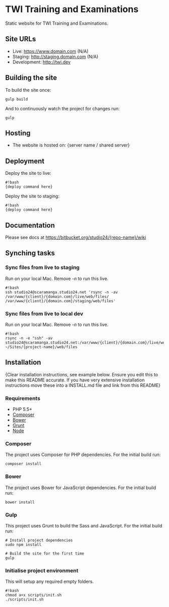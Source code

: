 # TWI Training and Examinations

Static website for TWI Training and Examinations.

## Site URLs

* Live: https://www.domain.com (N/A)
* Staging: http://staging.domain.com (N/A)
* Development: http://twi.dev

## Building the site

To build the site once:

    gulp build

And to continuously watch the project for changes run:

    gulp

## Hosting

* The website is hosted on: {server name / shared server}

## Deployment

Deploy the site to live:

```
#!bash
{deploy command here}
```

Deploy the site to staging:

```
#!bash
{deploy command here}
```

## Documentation

Please see docs at https://bitbucket.org/studio24/{repo-name}/wiki

## Synching tasks

### Sync files from live to staging

Run on your local Mac. Remove *-n* to run this live.

```
#!bash
ssh studio24@scaramanga.studio24.net 'rsync -n -av /var/www/{client}/{domain.com}/live/web/files/ /var/www/{client}/{domain.com}/staging/web/files'
```

### Sync files from live to local dev

Run on your local Mac. Remove *-n* to run this live.

```
#!bash
rsync -n -e "ssh" -av studio24@scaramanga.studio24.net:/var/www/{client}/{domain.com}/live/web/files/ ~/Sites/{project-name}/web/files
```

## Installation

{Clear installation instructions, see example below. Ensure you edit this to make this README accurate. If you have very extensive installation instructions move these into a INSTALL.md file and link from this README}

### Requirements

* PHP 5.5+
* [Composer](https://getcomposer.org/) 
* [Bower](http://bower.io/) 
* [Grunt](http://gruntjs.com/) 
* [Node](https://nodejs.org)

### Composer

The project uses Composer for PHP dependencies. For the initial build run:

    composer install

### Bower

The project uses Bower for JavaScript dependencies. For the initial build run:

    bower install

### Gulp

This project uses Grunt to build the Sass and JavaScript. For the initial build run:

    # Install project dependencies
    sudo npm install

    # Build the site for the first time
    gulp

### Initialise project environment

This will setup any required empty folders.

```
#!bash
chmod a+x scripts/init.sh
./scripts/init.sh
```